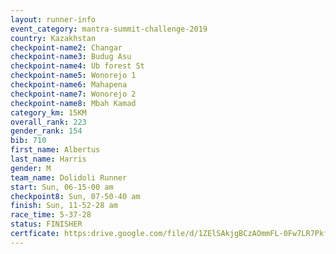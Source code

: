 ```yaml
---
layout: runner-info 
event_category: mantra-summit-challenge-2019 
country: Kazakhstan
checkpoint-name2: Changar
checkpoint-name3: Budug Asu
checkpoint-name4: Ub forest St
checkpoint-name5: Wonorejo 1
checkpoint-name6: Mahapena
checkpoint-name7: Wonorejo 2
checkpoint-name8: Mbah Kamad
category_km: 15KM 
overall_rank: 223
gender_rank: 154
bib: 710
first_name: Albertus
last_name: Harris
gender: M
team_name: Dolidoli Runner
start: Sun, 06-15-00 am
checkpoint8: Sun, 07-50-40 am
finish: Sun, 11-52-28 am
race_time: 5-37-28
status: FINISHER
certficate: https:drive.google.com/file/d/1ZElSAkjgBCzAOmmFL-0Fw7LR7PkfaNSi/view?usp=sharing
---
```

